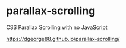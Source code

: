 # parallax-scrolling
CSS Parallax Scrolling with no JavaScript

https://dgeorge88.github.io/parallax-scrolling/
